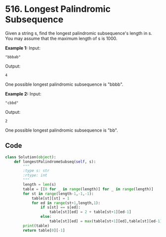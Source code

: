 # 516. Longest Palindromic Subsequence

Given a string s, find the longest palindromic subsequence's length in s. You may assume that the maximum length of s is 1000.

**Example 1:**
Input:

```
"bbbab"
```

Output:

```
4
```

One possible longest palindromic subsequence is "bbbb".



**Example 2:**
Input:

```
"cbbd"
```

Output:

```
2
```

One possible longest palindromic subsequence is "bb".



## Code

```python
class Solution(object):
    def longestPalindromeSubseq(self, s):
        """
        :type s: str
        :rtype: int
        """
        length = len(s)
        table = [[0 for _ in range(length)] for _ in range(length)]
        for st in range(length-1,-1,-1):
            table[st][st] = 1
            for ed in range(st+1,length,1):
                if s[st] == s[ed]:
                    table[st][ed] = 2 + table[st+1][ed-1]
                else:
                    table[st][ed] = max(table[st+1][ed],table[st][ed-1])
        print(table)
        return table[0][-1]
```

